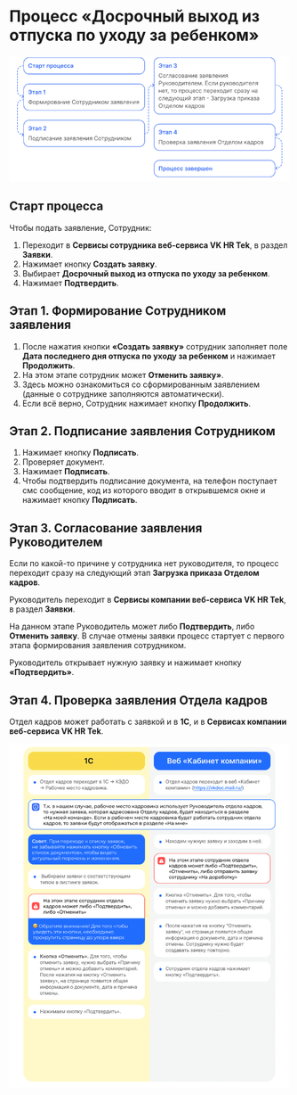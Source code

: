 # Процесс «Досрочный выход из отпуска по уходу за ребенком»

![](./assets/1.png)

## Старт процесса

Чтобы подать заявление, Сотрудник:
1. Переходит в **Сервисы сотрудника веб-сервиса VK HR Tek**, в раздел **Заявки**.
 2. Нажимает кнопку **Создать заявку**.
 3. Выбирает **Досрочный выход из отпуска по уходу за ребенком**.
 4. Нажимает **Подтвердить**.

## Этап 1. Формирование Сотрудником заявления

1. После нажатия кнопки **«Создать заявку»** сотрудник заполняет поле **Дата последнего дня отпуска по уходу за ребенком** и нажимает **Продолжить**.
3. На этом этапе сотрудник может **Отменить заявку»**.
4. Здесь можно ознакомиться со сформированным заявлением (данные о сотруднике заполняются автоматически).
5. Если всё верно, Сотрудник нажимает кнопку **Продолжить**.

## Этап 2. Подписание заявления Сотрудником

1. Нажимает кнопку **Подписать**.
8. Проверяет документ.
9. Нажимает **Подписать**.
10. Чтобы подтвердить подписание документа, на телефон поступает смс сообщение, код из которого вводит в открывшемся окне и нажимает кнопку **Подписать**.

## Этап 3. Согласование заявления Руководителем
Если по какой-то причине у сотрудника нет руководителя, то процесс переходит сразу на следующий этап **Загрузка приказа Отделом кадров**.

Руководитель переходит в **Сервисы компании веб-сервиса VK HR Tek**, в раздел **Заявки**.

<warn>

На данном этапе Руководитель может либо **Подтвердить**, либо **Отменить заявку**.
В случае отмены заявки процесс стартует с первого этапа формирования заявления сотрудником.

</warn>

Руководитель открывает нужную заявку и нажимает кнопку **«Подтвердить»**.

## Этап 4. Проверка заявления Отдела кадров

Отдел кадров может работать с заявкой и в **1С**, и в **Сервисах компании веб-сервиса VK HR Tek**.

![](./assets/2.png)